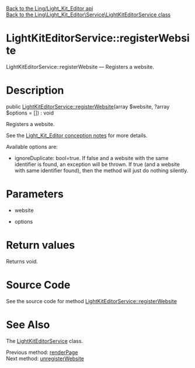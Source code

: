 [Back to the Ling/Light_Kit_Editor api](https://github.com/lingtalfi/Light_Kit_Editor/blob/master/doc/api/Ling/Light_Kit_Editor.md)<br>
[Back to the Ling\Light_Kit_Editor\Service\LightKitEditorService class](https://github.com/lingtalfi/Light_Kit_Editor/blob/master/doc/api/Ling/Light_Kit_Editor/Service/LightKitEditorService.md)


LightKitEditorService::registerWebsite
================



LightKitEditorService::registerWebsite — Registers a website.




Description
================


public [LightKitEditorService::registerWebsite](https://github.com/lingtalfi/Light_Kit_Editor/blob/master/doc/api/Ling/Light_Kit_Editor/Service/LightKitEditorService/registerWebsite.md)(array $website, ?array $options = []) : void




Registers a website.

See the [Light_Kit_Editor conception notes](https://github.com/lingtalfi/Light_Kit_Editor/blob/master/doc/pages/conception-notes.md) for more details.


Available options are:

- ignoreDuplicate: bool=true. If false and a website with the same identifier is found, an exception will be thrown.
     If true (and a website with same identifier found), then the method will just do nothing silently.




Parameters
================


- website

    

- options

    


Return values
================

Returns void.








Source Code
===========
See the source code for method [LightKitEditorService::registerWebsite](https://github.com/lingtalfi/Light_Kit_Editor/blob/master/Service/LightKitEditorService.php#L216-L261)


See Also
================

The [LightKitEditorService](https://github.com/lingtalfi/Light_Kit_Editor/blob/master/doc/api/Ling/Light_Kit_Editor/Service/LightKitEditorService.md) class.

Previous method: [renderPage](https://github.com/lingtalfi/Light_Kit_Editor/blob/master/doc/api/Ling/Light_Kit_Editor/Service/LightKitEditorService/renderPage.md)<br>Next method: [unregisterWebsite](https://github.com/lingtalfi/Light_Kit_Editor/blob/master/doc/api/Ling/Light_Kit_Editor/Service/LightKitEditorService/unregisterWebsite.md)<br>

